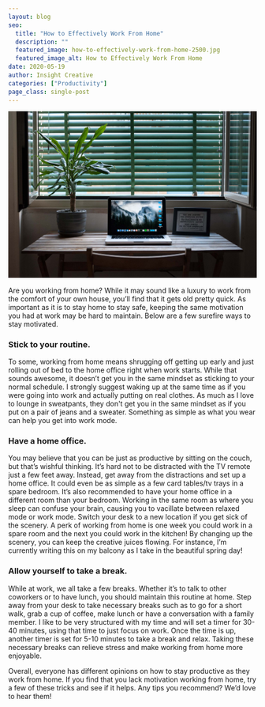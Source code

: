 ```yaml
---
layout: blog
seo:
  title: "How to Effectively Work From Home"
  description: ""
  featured_image: how-to-effectively-work-from-home-2500.jpg
  featured_image_alt: How to Effectively Work From Home
date: 2020-05-19
author: Insight Creative
categories: ["Productivity"]
page_class: single-post
---
```


![How to Effectively Work From Home](how-to-effectively-work-from-home-2500.jpg)

Are you working from home? While it may sound like a luxury to work from the comfort
of your own house, you’ll find that it gets old pretty quick. As important as it is to stay
home to stay safe, keeping the same motivation you had at work may be hard to
maintain. Below are a few surefire ways to stay motivated.

### Stick to your routine.

To some, working from home means shrugging off getting
up early and just rolling out of bed to the home office right when work starts.
While that sounds awesome, it doesn’t get you in the same mindset as
sticking to your normal schedule. I strongly suggest waking up at the same
time as if you were going into work and actually putting on real clothes. As
much as I love to lounge in sweatpants, they don't get you in the same
mindset as if you put on a pair of jeans and a sweater. Something as
simple as what you wear can help you get into work mode.

### Have a home office.

You may believe that you can be just as productive by sitting on the couch,
but that’s wishful thinking. It’s hard not to be distracted with the TV remote
just a few feet away. Instead, get away from the distractions and set up a
home office. It could even be as simple as a few card tables/tv trays in a
spare bedroom. It’s also recommended to have your home office in a
different room than your bedroom. Working in the same room as where
you sleep can confuse your brain, causing you to vacillate between
relaxed mode or work mode. Switch your desk to a new location if you get
sick of the scenery. A perk of working from home is one week you could
work in a spare room and the next you could work in the kitchen! By
changing up the scenery, you can keep the creative juices flowing. For
instance, I’m currently writing this on my balcony as I take in the beautiful
spring day!

### Allow yourself to take a break.

While at work, we all take a few breaks. Whether it’s to talk to other
coworkers or to have lunch, you should maintain this routine at home.
Step away from your desk to take necessary breaks such as to go for a short
walk, grab a cup of coffee, make lunch or have a conversation with a
family member. I like to be very structured with my time and will set a timer
for 30-40 minutes, using that time to just focus on work. Once the time is up,
another timer is set for 5-10 minutes to take a break and relax. Taking
these necessary breaks can relieve stress and make working from home
more enjoyable.

Overall, everyone has different opinions on how to stay productive as they work from
home. If you find that you lack motivation working from home, try a few of these tricks
and see if it helps. Any tips you recommend? We’d love to hear them!
